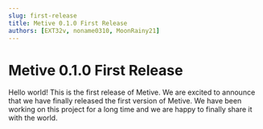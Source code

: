 ```yaml
---
slug: first-release
title: Metive 0.1.0 First Release
authors: [EXT32v, noname0310, MoonRainy21]
---
```


# Metive 0.1.0 First Release

Hello world! This is the first release of Metive. We are excited to announce that we have finally released the first version of Metive. We have been working on this project for a long time and we are happy to finally share it with the world.
